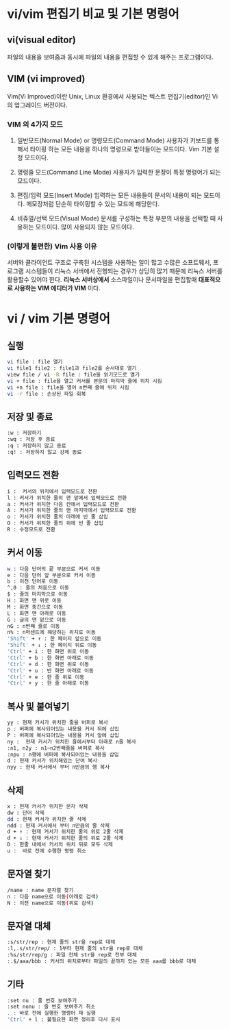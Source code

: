 # vi/vim 편집기 비교 및 기본 명령어

## vi(visual editor) 
파일의 내용을 보여줌과 동시에 파일의 내용을 편집할 수 있게 해주는 프로그램이다.

## VIM (vi improved)
Vim(Vi Improved)이란 Unix, Linux 환경에서 사용되는 텍스트 편집기(editor)인 Vi의 업그레이드 버전이다.

### VIM 의 4가지 모드

1. 일반모드(Normal Mode) or 명령모드(Command Mode)
사용자가 키보드를 통해서 타이핑 하는 모든 내용을 하나의 명령으로 받아들이는 모드이다.
Vim 기본 설정 모드이다. 

2. 명령줄 모드(Command Line Mode)
사용자가 입력한 문장이 특정 명령어가 되는 모드이다.

3. 편집/입력 모드(Insert Mode)
입력하는 모든 내용들이 문서의 내용이 되는 모드이다.
메모장처럼 단순히 타이핑할 수 있는 모드에 해당한다.

4. 비쥬얼/선택 모드(Visual Mode)
문서를 구성하는 특정 부분의 내용을 선택할 때 사용하는 모드이다. 
많이 사용되지 않는 모드이다.

### (이렇게 불편한) Vim 사용 이유

서버와 클라이언트 구조로 구축된 시스템을 사용하는 일이 많고 수많은 소프트웨서, 프로그램 시스템들이 리눅스 서버에서 진행되는 경우가 상당히 많기 때문에 리눅스 서버를 활용할수 있어야 한다. **리눅스 서버상에서** 소스파일이나 문서파일을 편집할때 **대표적으로 사용하는 VIM 에디터가 VIM** 이다.

# vi / vim 기본 명령어
## 실행
```bash
vi file : file 열기
vi file1 file2 : file1과 file2를 순서대로 열기
view file / vi -R file : file을 읽기모드로 열기
vi + file : file을 열고 커서를 본문의 마지막 줄에 위치 시킴
vi +n file : file을 열어 n번째 줄에 위치 시킴
vi -r file : 손상된 파일 회복
```

## 저장 및 종료
```bash
:w : 저장하기
:wq : 저장 후 종료
:q : 저장하지 않고 종료
:q! : 저장하지 않고 강제 종료 
```

## 입력모드 전환
```bash
i :  커서의 위치에서 입력모드로 전환
l : 커서가 위치한 줄의 맨 앞에서 입력모드로 전환
a : 커서가 위치한 다음 칸에서 입력모드로 전환
A : 커서가 위치한 줄의 맨 마지막에서 입력모드로 전환
o : 커서가 위치한 줄의 아래에 빈 줄 삽입
O : 커서가 위치한 줄의 위에 빈 줄 삽입
R : 수정모드로 전환
```

## 커서 이동
```bash
w : 다음 단어의 끝 부분으로 커서 이동
e : 다음 단어 앞 부분으로 커서 이동
b : 이전 단어로 이동
^,0 : 줄의 처음으로 이동
$ : 줄의 마지막으로 이동
H : 화면 맨 위로 이동
M : 화면 중간으로 이동
L : 화면 맨 아래로 이동
G : 글의 맨 밑으로 이동
nG : n번째 줄로 이동
n% : n퍼센트에 해당하는 위치로 이동
'Shift' + ↑ : 한 페이지 앞으로 이동
'Shift' + ↓ : 한 페이지 뒤로 이동
'Ctrl' + i : 한 화면 위로 이동
'Ctrl' + b : 한 화면 아래로 이동
'Ctrl' + d : 한 화면 위로 이동
'Ctrl' + u : 반 화면 아래로 이동
'Ctrl' + e : 한 줄 위로 이동
'Ctrl' + y : 한 줄 아래로 이동
```

## 복사 및 붙여넣기
```bash
yy : 현재 커서가 위치한 줄을 버퍼로 복사
p : 버퍼에 복사되어있는 내용을 커서 뒤에 삽입
P : 버퍼에 복사되어있는 내용을 커서 앞에 삽입
ny :  현재 커서가 위치한 줄에서부터 아래로 n줄 복사
:n1, n2y : n1~n2번째줄을 버퍼로 복사
:npu : n행에 버퍼에 복사되어있는 내용을 삽입
d : 현재 커서가 위치해있는 단어 복사
nyy : 현재 커서에서 부터 n만큼의 행 복사
```

## 삭제
```bash
x : 현재 커서가 위치한 문자 삭제
dw : 단어 삭제
dd : 현재 커서가 위치한 줄 삭제
ndd : 현재 커서에서 부터 n만큼의 줄 삭제
d + ↑ : 현재 커서가 위치한 줄의 위로 2줄 삭제
d + ↓ : 현재 커서가 위치한 줄의 위로 2줄 삭제
D : 한줄 내에서 커서의 위치 뒤로 모두 삭제
u :  바로 전에 수행한 명령 취소
```

## 문자열 찾기
```bash
/name : name 문자열 찾기
n : 다음 name으로 이동(아래로 검색)
N : 이전 name으로 이동(위로 검색)
```

## 문자열 대체
```bash
:s/str/rep : 현재 줄의 str을 rep로 대체
:l,.s/str/rep/ : 1부터 현재 줄의 str을 rep로 대체
:%s/str/rep/g : 파일 전체 str을 rep로 전부 대체
:.$/aaa/bbb : 커서의 위치로부터 파일의 끝까지 있는 모든 aaa를 bbb로 대체
```

## 기타
```bash
:set nu : 줄 번호 보여주기
:set nonu : 줄 번호 보여주기 취소
. : 바로 전에 실행한 명령어 재 실행
'Ctrl' + l : 불필요한 화면 정리후 다시 표시
```